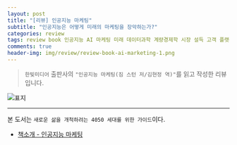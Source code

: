 ```yaml
---  
layout: post  
title: "[리뷰] 인공지능 마케팅"  
subtitle: "인공지능은 어떻게 미래의 마케팅을 장악하는가?"  
categories: review  
tags: review book 인공지능 AI 마케팅 미래 데이터과학 계량경제학 시장 설득 고객 플랫폼 
comments: true  
header-img: img/review/review-book-ai-marketing-1.png
---  
```

  
> `한빛미디어` 출판사의 `"인공지능 마케팅(짐 스턴 저/김현정 역)"`를 읽고 작성한 리뷰입니다.  

![표지](https://theorydb.github.io/assets/img/review/review-book-ai-marketing-1.png)  

---

본 도서는 `새로운 삶을 개척하려는 4050 세대를 위한 가이드`이다.

* [책소개 - 인공지능 마케팅](http://www.yes24.com/Product/Goods/67090210?OzSrank=1)
